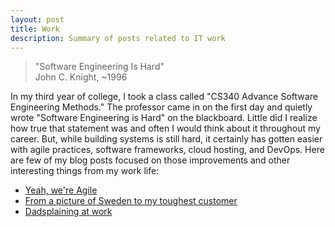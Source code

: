 ```yaml
---
layout: post
title: Work
description: Summary of posts related to IT work
---
```


> "Software Engineering Is Hard"<br/>
> John C. Knight, ~1996  

In my third year of college, I took a class called "CS340 Advance Software Engineering Methods." The professor came in on the first day and quietly wrote "Software Engineering is Hard" on the blackboard. Little did I realize how true that statement was and often I would think about it throughout my career. But, while building systems is still hard, it certainly has gotten easier with agile practices, software frameworks, cloud hosting, and DevOps. Here are few of my blog posts focused on those improvements and other interesting things from my work life:

- [Yeah, we're Agile](/2015/02/yeah-we-agile.html)
- [From a picture of Sweden to my toughest customer](/2017/01/from-pic-of-sweden-to-my-toughest.html)
- [Dadsplaining at work](2016/11/dadsplaining-at-work.html)


<!--

- I saw something awesome today 
- What I learned/re-affirmed at InnoVAte Virgina
- Comparing government code challenges
- I logged a bug on a government website and it was fixed the next day
- I FELL IN LOVE! with a tweet. (about agile)   

--->
